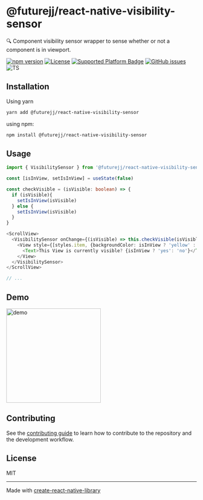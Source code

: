 # @futurejj/react-native-visibility-sensor

🔍 Component visibility sensor wrapper to sense whether or not a component is in viewport. 

[![npm version](https://img.shields.io/npm/v/%40futurejj%2Freact-native-visibility-sensor)](https://badge.fury.io/js/%40futurejj%2Freact-native-visibility-sensor) [![License](https://img.shields.io/github/license/JairajJangle/react-native-visibility-sensor)](https://github.com/JairajJangle/react-native-visibility-sensor/blob/main/LICENSE) [![Supported Platform Badge](https://img.shields.io/badge/platform-android%20%26%20ios-blue)](https://github.com/JairajJangle/react-native-visibility-sensor/tree/main/example) [![GitHub issues](https://img.shields.io/github/issues/JairajJangle/react-native-visibility-sensor)](https://github.com/JairajJangle/react-native-visibility-sensor/issues?q=is%3Aopen+is%3Aissue) ![TS](https://img.shields.io/badge/TypeScript-strict_💪-blue)


## Installation

Using yarn 

```sh
yarn add @futurejj/react-native-visibility-sensor
```

using npm:

```sh
npm install @futurejj/react-native-visibility-sensor
```


## Usage

```typescript
import { VisibilitySensor } from '@futurejj/react-native-visibility-sensor';

const [isInView, setIsInView] = useState(false)

const checkVisible = (isVisible: boolean) => {
  if (isVisible){
    setIsInView(isVisible)
  } else {
    setIsInView(isVisible)
  }
}

<ScrollView>
  <VisibilitySensor onChange={(isVisible) => this.checkVisible(isVisible)}>
    <View style={[styles.item, {backgroundColor: isInView ? 'yellow' : '#f9c2ff'}]}>
      <Text>This View is currently visible? {isInView ? 'yes': 'no'}</Text>
    </View>
  </VisibilitySensor>
</ScrollView>

// ...
```
</td>

<td style="width: 50%; min-width: 200px; border-color: transparent; text-align: center;">

## Demo

  <img src="https://drive.google.com/uc?export=view&id=1jjU2o1SnUEMvFR9MMqQHOaGtPOVdW7M-" style="width: 250px; max-width: 100%; height: auto" title="The original legends in a demo." alt="demo"/>
</td>
 </tr>
</table>


## Contributing

See the [contributing guide](CONTRIBUTING.md) to learn how to contribute to the repository and the development workflow.

## License

MIT

---

Made with [create-react-native-library](https://github.com/callstack/react-native-builder-bob)
